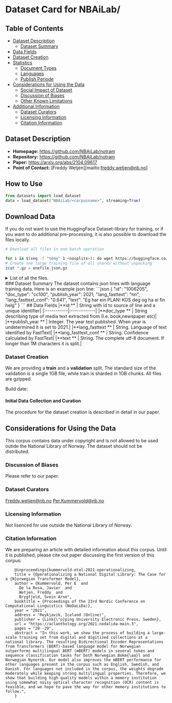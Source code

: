 # Dataset Card for NBAiLab/<corpusname>

## Table of Contents
- [Dataset Description](#dataset-description)
  - [Dataset Summary](#dataset-summary)
- [Data Fields](#data-fiels)
- [Dataset Creation](#dataset-creation)
- [Statistics](#statistics)
  - [Document Types](#document-types)
  - [Languages](#languages)
  - [Publish Periode](#publish-periode)
- [Considerations for Using the Data](#considerations-for-using-the-data)
  - [Social Impact of Dataset](#social-impact-of-dataset)
  - [Discussion of Biases](#discussion-of-biases)
  - [Other Known Limitations](#other-known-limitations)
- [Additional Information](#additional-information)
  - [Dataset Curators](#dataset-curators)
  - [Licensing Information](#licensing-information)
  - [Citation Information](#citation-information)

## Dataset Description
- **Homepage:** https://github.com/NBAiLab/notram
- **Repository:** https://github.com/NBAiLab/notram
- **Paper:** https://arxiv.org/abs/2104.09617
- **Point of Contact:** [Freddy Wetjen][mailto:freddy.wetjen@nb.no]

<description>

## How to Use
```python
from datasets import load_dataset
data = load_dataset("NBAiLab/<corpusname>", streaming=True)
```
## Download Data
If you do not want to use the HuggingFace Dataset-library for training, or if you want to do additional pre-processing, it is also possible to download the files locally.
```bash
# Download all files in one batch operation

for i in $(seq -f "%04g" 1 <nosplits>): do wget https://huggingface.co/datasets/NbAiLab/<corpusname>/blob/main/data/train-shard-$i-of-<nosplitszeropadded>.json.gz &; done
# Create one large training file of all shards without unpacking
zcat *.gz > onefile.json.gz
```
<details>
<summary>List of all the files.</summary>
<filelist>
</details>
### Dataset Summary
The <corpusname> dataset contains json lines with language training data. Here is an example json line:
```json
{ 
  "id": "1006205", 
  "doc_type": "cc100",
  "publish_year": 2021,
  "lang_fasttext": "nn",
  "lang_fasttext_conf": "0.641",
  "text": "Eg har ein PLAN! KOS deg og ha ei fin helg"
}
```
## Data Fields
|**id:** | String with id to source of line and a unique identifier|
|:-----------|:------------|
|**doc_type ** | String describing type of media text extracted from (I.e. book,newspaper etc)|
|**publish_year ** | Integer. The year text published. When year is undetermined it is set to 2021.|
|**lang_fasttext ** | String. Language of text identified by FastText|
|**lang_fasttext_conf ** | String. Confidence calculated by FastText|
|**text ** | String. The complete utf-8 document. If longer than 1M characters it is split.|

### Dataset Creation
We are providing a **train** and a **validation** split. The standard size of the validation is a single 1GB file, while train is sharded in 1GB chunks. 
All files are gzipped.

Build date: <builddate>

#### Initial Data Collection and Curation
The procedure for the dataset creation is described in detail in our paper.

<stats>

## Considerations for Using the Data
This corpus contains data under copyright and is not allowed to be used outide the National Library of Norway. The dataset should not be distributed.

### Discussion of Biases
Please refer to our paper.

### Dataset Curators
Freddy.wetjen@nb.no
Per.Kummervold@nb.no

### Licensing Information
Not lisenced for use outside the National Library of Norway.

<license>

### Citation Information
We are preparing an article with detailed information about this corpus. Until it is published, please cite out paper discussing the first version of this corpus:
```
    @inproceedings{kummervold-etal-2021-operationalizing,
    title = {Operationalizing a National Digital Library: The Case for a {N}orwegian Transformer Model},
    author = {Kummervold, Per E  and
      De la Rosa, Javier  and
      Wetjen, Freddy  and
      Brygfjeld, Svein Arne",
    booktitle = {Proceedings of the 23rd Nordic Conference on Computational Linguistics (NoDaLiDa)},
    year = "2021",
    address = "Reykjavik, Iceland (Online)",
    publisher = {Link{\"o}ping University Electronic Press, Sweden},
    url = "https://aclanthology.org/2021.nodalida-main.3",
    pages = "20--29",
    abstract = "In this work, we show the process of building a large-scale training set from digital and digitized collections at a national library. The resulting Bidirectional Encoder Representations from Transformers (BERT)-based language model for Norwegian outperforms multilingual BERT (mBERT) models in several token and sequence classification tasks for both Norwegian Bokm{\aa}l and Norwegian Nynorsk. Our model also improves the mBERT performance for other languages present in the corpus such as English, Swedish, and Danish. For languages not included in the corpus, the weights degrade moderately while keeping strong multilingual properties. Therefore, we show that building high-quality models within a memory institution using somewhat noisy optical character recognition (OCR) content is feasible, and we hope to pave the way for other memory institutions to follow.",
    }
```
